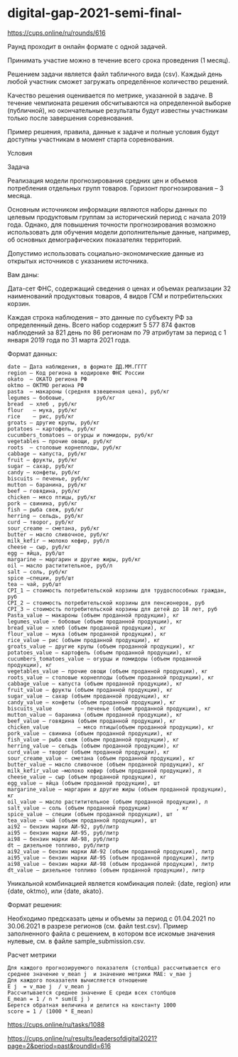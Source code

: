 # digital-gap-2021-semi-final-
https://cups.online/ru/rounds/616

Раунд‌ ‌проходит‌ ‌в‌ ‌онлайн‌ ‌формате‌ ‌с‌ ‌одной‌ ‌задачей.‌ ‌

Принимать‌ ‌участие‌ ‌можно‌ ‌в‌ ‌течение‌ ‌всего‌ ‌срока‌ ‌проведения‌ ‌(1‌ ‌месяц).‌

Решением‌ ‌задачи‌ ‌является‌ ‌файл‌ ‌табличного‌ ‌вида‌ ‌(csv).‌ ‌Каждый‌ ‌день‌ ‌любой‌ ‌участник‌ ‌сможет‌ ‌загружать‌ ‌определённое‌ ‌количество‌ ‌решений.‌ ‌

Качество‌ ‌решения‌ ‌оценивается‌ ‌по‌ ‌метрике,‌ ‌указанной‌ ‌в‌ ‌задаче.‌ ‌В‌ ‌течение‌ ‌чемпионата‌ ‌решения‌ ‌обсчитываются‌ ‌на‌ ‌определенной‌ ‌выборке‌ ‌(публичной),‌ ‌но‌ ‌окончательные‌ ‌результаты‌ ‌будут‌ ‌известны‌ ‌участникам‌ ‌только‌ ‌после‌ ‌завершения соревнования.‌ ‌

Пример‌ ‌решения,‌ ‌правила,‌ ‌данные‌ ‌к‌ ‌задаче‌ ‌и‌ ‌полные‌ ‌условия‌ ‌будут‌ ‌доступны‌ ‌участникам‌ ‌в‌ ‌момент‌ ‌старта‌ ‌соревнования.‌ ‌

Условия

Задача

Реализация модели прогнозирования средних цен и объемов потребления отдельных групп товаров. Горизонт прогнозирования – 3 месяца.

Основным источником информации являются наборы данных по целевым продуктовым группам за исторический период с начала 2019 года. Однако, для повышения точности прогнозирования возможно использовать для обучения модели дополнительные данные, например, об основных демографических показателях территорий.

Допустимо использовать социально-экономические данные из открытых источников с указанием источника.

Вам даны:

Дата-сет ФНС, содержащий сведения о ценах и объемах реализации 32 наименований продуктовых товаров, 4 видов ГСМ и потребительских корзин.

Каждая строка наблюдения – это данные по субъекту РФ за определенный день. Всего набор содержит 5 577 874 фактов наблюдений за 821 день по 86 регионам по 79 атрибутам за период с 1 января 2019 года по 31 марта 2021 года.

Формат данных:

    date – Дата наблюдения, в формате ДД.ММ.ГГГГ
    region – Код региона в кодировке ФНС России
    okato  – ОКАТО региона РФ
    oktmo – ОКТМО региона РФ
    pasta  – макароны (средняя взвешенная цена), руб/кг
    legumes – бобовые,          руб/кг
    bread  – хлеб , руб/кг
    flour   – мука, руб/кг
    rice    – рис, руб/кг
    groats – другие крупы, руб/кг
    potatoes – картофель, руб/кг
    сucumbers_tomatoes – огурцы и помидоры, руб/кг
    vegetables – прочие овощи, руб/кг
    roots  – столовые корнеплоды, руб/кг
    сabbage – капуста, руб/кг
    fruit – фрукты, руб/кг
    sugar – сахар, руб/кг
    candy – конфеты, руб/кг
    biscuits – печенье, руб/кг
    mutton – баранина, руб/кг
    beef – говядина, руб/кг
    chicken – мясо птицы, руб/кг
    pork – свинина, руб/кг
    fish – рыба свеж, руб/кг
    herring – сельдь, руб/кг
    curd – творог, руб/кг
    sour_creame – сметана, руб/кг
    butter – масло сливочное, руб/кг
    milk_kefir – молоко кефир, руб/л
    cheese – сыр, руб/кг
    egg – яйца, руб/шт
    margarine – маргарин и другие жиры, руб/кг
    oil – масло раститительное, руб/л
    salt – соль, руб/кг
    spice –специи, руб/шт
    tea – чай, руб/шт
    CPI_1 – стоимость потребительской корзины для трудоспособных граждан, руб
    CPI_2 – стоимость потребительской корзины для пенсионеров, руб
    CPI_3 – стоимость потребительской корзины для детей до 18 лет, руб
    Pasta_value – макароны (объем проданной продукции), кг
    legumes_value – бобовые (объем проданной продукции), кг
    bread_value – хлеб (объем проданной продукции), кг
    flour_value – мука (объем проданной продукции), кг
    rice_value – рис (объем проданной продукции), кг
    groats_value – другие крупы (объем проданной продукции), кг
    potatoes_value – картофель (объем проданной продукции), кг
    сucumbers_tomatoes_value – огурцы и помидоры (объем проданной продукции), кг
    vegetables_value – прочие овощи (объем проданной продукции), кг
    roots_value – столовые корнеплоды (объем проданной продукции), кг
    сabbage_value – капуста (объем проданной продукции), кг
    fruit_value – фрукты (объем проданной продукции), кг
    sugar_value – сахар (объем проданной продукции), кг
    candy_value – конфеты (объем проданной продукции), кг
    biscuits_value         – печенье (объем проданной продукции), кг
    mutton_value – баранина (объем проданной продукции), кг
    beef_value – говядина (объем проданной продукции), кг
    chicken_value         – мясо птицы(объем проданной продукции), кг
    pork_value – свинина (объем проданной продукции), кг
    fish_value – рыба свеж (объем проданной продукции), кг
    herring_value – сельдь (объем проданной продукции), кг
    curd_value – творог (объем проданной продукции), кг
    sour_creame_value – сметана (объем проданной продукции), кг
    butter_value – масло сливочное (объем проданной продукции), кг
    milk_kefir_value –молоко кефир (объем проданной продукции), л
    cheese_value – сыр (объем проданной продукции), кг
    egg_value – яйца (объем проданной продукции), шт
    margarine_value – маргарин и другие жиры (объем проданной продукции), кг
    oil_value – масло раститительное (объем проданной продукции), л
    salt_value – соль (объем проданной продукции)        , кг
    spice_value – специи (объем проданной продукции), шт
    tea_value – чай (объем проданной продукции), шт
    ai92 – бензин марки АИ-92, руб/литр
    ai95 – бензин марки АИ-95, руб/литр
    ai98 – бензин марки АИ-98, руб/литр
    dt – дизельное топливо, руб/литр
    ai92_value – бензин марки АИ-92 (объем проданной продукции), литр
    ai95_value – бензин марки АИ-95 (объем проданной продукции), литр
    ai98_value – бензин марки АИ-98 (объем проданной продукции), литр
    dt_value – дизельное топливо (объем проданной продукции), литр

Уникальной комбинацией является комбинация полей: {date, region} или {date, oktmo}, или {date, akato}.

Формат решения:

Необходимо предсказать цены и объемы за период с 01.04.2021 по 30.06.2021 в разрезе регионов (см. файл test.csv).  Пример заполненного файла с решением, в котором все искомые значения нулевые, см. в файле sample_submission.csv.

 

Расчет метрики

    Для каждого прогнозируемого показателя (столбца) рассчитывается его среднее значение v_mean j  и значение метрики MAE: v_mae j
    Для каждого показателя вычисляется отношение
    E j  = v_mae j  / v_mean j 
    Рассчитывается среднее значение E среди всех столбцов 
    E_mean = 1 / n * sum(E j )
    Берется обратная величина и делится на константу 1000
    score = 1 / (1000 * E_mean)
    
https://cups.online/ru/tasks/1088

https://cups.online/ru/results/leadersofdigital2021?page=2&period=past&roundId=616
